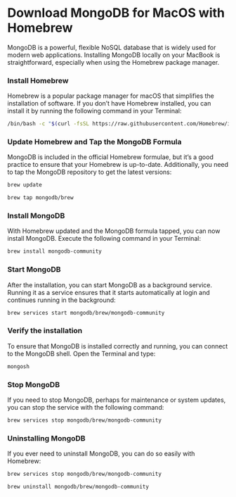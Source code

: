 # Download MongoDB for MacOS with Homebrew

MongoDB is a powerful, flexible NoSQL database that is widely used for modern web applications. Installing MongoDB locally on your MacBook is straightforward, especially when using the Homebrew package manager.


### Install Homebrew

Homebrew is a popular package manager for macOS that simplifies the installation of software. If you don’t have Homebrew installed, you can install it by running the following command in your Terminal:

```bash
/bin/bash -c "$(curl -fsSL https://raw.githubusercontent.com/Homebrew/install/HEAD/install.sh)"
```

### Update Homebrew and Tap the MongoDB Formula
MongoDB is included in the official Homebrew formulae, but it’s a good practice to ensure that your Homebrew is up-to-date. Additionally, you need to tap the MongoDB repository to get the latest versions:

```bash
brew update
```
```bash
brew tap mongodb/brew
```

### Install MongoDB
With Homebrew updated and the MongoDB formula tapped, you can now install MongoDB. Execute the following command in your Terminal:

```bash
brew install mongodb-community
```

### Start MongoDB
After the installation, you can start MongoDB as a background service. Running it as a service ensures that it starts automatically at login and continues running in the background:

```bash
brew services start mongodb/brew/mongodb-community
```

### Verify the installation
To ensure that MongoDB is installed correctly and running, you can connect to the MongoDB shell. Open the Terminal and type:

```bash
mongosh
```

### Stop MongoDB
If you need to stop MongoDB, perhaps for maintenance or system updates, you can stop the service with the following command:

```bash
brew services stop mongodb/brew/mongodb-community
```

### Uninstalling MongoDB
If you ever need to uninstall MongoDB, you can do so easily with Homebrew:

```bash
brew services stop mongodb/brew/mongodb-community
```
```bash
brew uninstall mongodb/brew/mongodb-community
```